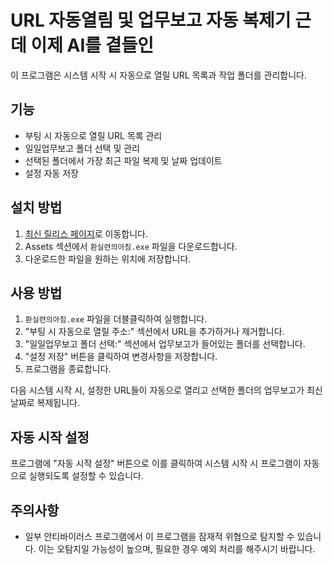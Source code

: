 # URL 자동열림 및 업무보고 자동 복제기 근데 이제 AI를 곁들인

이 프로그램은 시스템 시작 시 자동으로 열릴 URL 목록과 작업 폴더를 관리합니다.

## 기능

- 부팅 시 자동으로 열릴 URL 목록 관리
- 일일업무보고 폴더 선택 및 관리
- 선택된 폴더에서 가장 최근 파일 복제 및 날짜 업데이트
- 설정 자동 저장

## 설치 방법

1. [최신 릴리스 페이지](https://github.com/dogeja/start/releases/latest)로 이동합니다.
2. Assets 섹션에서 `환실련의아침.exe` 파일을 다운로드합니다.
3. 다운로드한 파일을 원하는 위치에 저장합니다.

## 사용 방법

1. `환실련의아침.exe` 파일을 더블클릭하여 실행합니다.
2. "부팅 시 자동으로 열릴 주소:" 섹션에서 URL을 추가하거나 제거합니다.
3. "일일업무보고 폴더 선택:" 섹션에서 업무보고가 들어있는 폴더를 선택합니다.
4. "설정 저장" 버튼을 클릭하여 변경사항을 저장합니다.
5. 프로그램을 종료합니다.

다음 시스템 시작 시,
설정한 URL들이 자동으로 열리고
선택한 폴더의 업무보고가 최신 날짜로 복제됩니다.

## 자동 시작 설정

프로그램에 "자동 시작 설정" 버튼으로
이를 클릭하여 시스템 시작 시 프로그램이 자동으로 실행되도록 설정할 수 있습니다.

## 주의사항

- 일부 안티바이러스 프로그램에서 이 프로그램을 잠재적 위협으로 탐지할 수 있습니다. 이는 오탐지일 가능성이 높으며, 필요한 경우 예외 처리를 해주시기 바랍니다.
